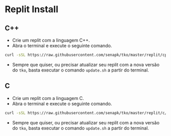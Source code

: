 # Replit Install

## C++

- Crie um replit com a linguagem C++.
- Abra o terminal e execute o seguinte comando.

```bash
curl -sSL https://raw.githubusercontent.com/senapk/tko/master/replit/cpp/update.sh | bash
```

- Sempre que quiser, ou precisar atualizar seu replit com a nova versão do `tko`, basta executar o comando `update.sh` a partir do terminal.

## C

- Crie um replit com a linguagem C.
- Abra o terminal e execute o seguinte comando.

```bash
curl -sSL https://raw.githubusercontent.com/senapk/tko/master/replit/c/update.sh | bash
```

- Sempre que quiser, ou precisar atualizar seu replit com a nova versão do `tko`, basta executar o comando `update.sh` a partir do terminal.
